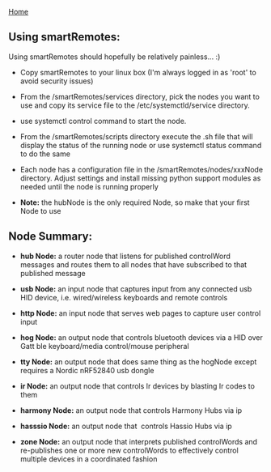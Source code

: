 [Home](https://github.com/HeadHodge/smartHome-Projects-Main/blob/main/README.md)

## Using smartRemotes:

Using smartRemotes should hopefully be relatively painless... :)

- Copy smartRemotes to your linux box (I'm always logged in as 'root' to avoid security issues)

- From the /smartRemotes/services directory, pick the nodes you want to use and copy its service file to the /etc/systemctld/service directory.

- use systemctl control command to start the node.

- From the /smartRemotes/scripts directory execute the .sh file that will display the status of the running node or use systemctl status command to do the same

- Each node has a configuration file in the /smartRemotes/nodes/xxxNode directory. Adjust settings and install missing python support modules as needed until the node is running properly

- **Note:** the hubNode is the only required Node, so make that your first Node to use

## Node Summary:

- **hub Node:** a router node that listens for published controlWord messages and routes them to all nodes that have subscribed to that published message

- **usb Node:** an input node that captures input from any connected usb HID device, i.e. wired/wireless keyboards and remote controls

- **http Node:** an input node that serves web pages to capture user control input

- **hog Node:** an output node that controls bluetooth devices via a HID over Gatt ble keyboard/media control/mouse peripheral 

- **tty Node:** an output node that does same thing as the hogNode except requires a Nordic nRF52840 usb dongle

- **ir Node:** an output node that controls Ir devices by blasting Ir codes to them

- **harmony Node:** an output node that controls Harmony Hubs via ip

- **hasssio Node:** an output node that  controls Hassio Hubs via ip

- **zone Node:** an output node that interprets published controlWords and re-publishes one or more new controlWords to effectively control multiple devices in a coordinated fashion
